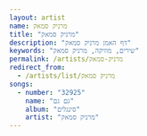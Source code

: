 ```yaml
---
layout: artist
name: מרניק סמאק
title: "מרניק סמאק"
description: "דף האמן מרניק סמאק"
keywords: "שירים, מוזיקה, מרניק סמאק"
permalink: /artists/מרניק-סמאק
redirect_from:
  - /artists/list/מרניק סמאק
songs:
  - number: "32925"
    name: "גם גם"
    album: "סינגלים"
    artist: "מרניק סמאק"
---
```

